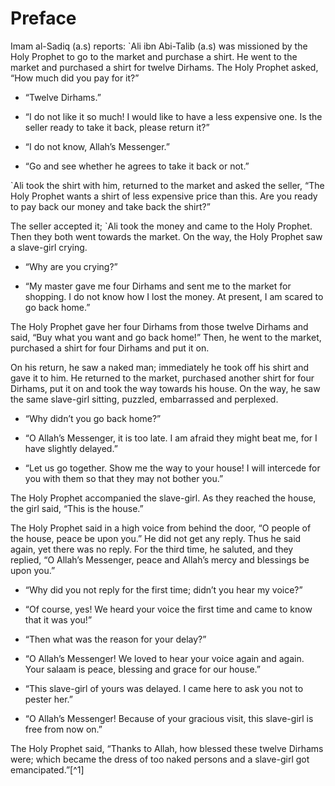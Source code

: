 Preface
=======

Imam al-Sadiq (a.s) reports: \`Ali ibn Abi-Talib (a.s) was missioned by
the Holy Prophet to go to the market and purchase a shirt. He went to
the market and purchased a shirt for twelve Dirhams. The Holy Prophet
asked, “How much did you pay for it?”

- “Twelve Dirhams.”

- “I do not like it so much! I would like to have a less expensive one.
Is the seller ready to take it back, please return it?”

- “I do not know, Allah’s Messenger.”

- “Go and see whether he agrees to take it back or not.”

\`Ali took the shirt with him, returned to the market and asked the
seller, “The Holy Prophet wants a shirt of less expensive price than
this. Are you ready to pay back our money and take back the shirt?”

The seller accepted it; \`Ali took the money and came to the Holy
Prophet. Then they both went towards the market. On the way, the Holy
Prophet saw a slave-girl crying.

- “Why are you crying?”

- “My master gave me four Dirhams and sent me to the market for
shopping. I do not know how I lost the money. At present, I am scared to
go back home.”

The Holy Prophet gave her four Dirhams from those twelve Dirhams and
said, “Buy what you want and go back home!” Then, he went to the market,
purchased a shirt for four Dirhams and put it on.

On his return, he saw a naked man; immediately he took off his shirt
and gave it to him. He returned to the market, purchased another shirt
for four Dirhams, put it on and took the way towards his house. On the
way, he saw the same slave-girl sitting, puzzled, embarrassed and
perplexed.

- “Why didn’t you go back home?”

- “O Allah’s Messenger, it is too late. I am afraid they might beat me,
for I have slightly delayed.”

- “Let us go together. Show me the way to your house! I will intercede
for you with them so that they may not bother you.”

The Holy Prophet accompanied the slave-girl. As they reached the house,
the girl said, “This is the house.”

The Holy Prophet said in a high voice from behind the door, “O people
of the house, peace be upon you.” He did not get any reply. Thus he said
again, yet there was no reply. For the third time, he saluted, and they
replied, “O Allah’s Messenger, peace and Allah’s mercy and blessings be
upon you.”

- “Why did you not reply for the first time; didn’t you hear my
voice?”

- “Of course, yes! We heard your voice the first time and came to know
that it was you!”

- “Then what was the reason for your delay?”

- “O Allah’s Messenger! We loved to hear your voice again and again.
Your salaam is peace, blessing and grace for our house.”

- “This slave-girl of yours was delayed. I came here to ask you not to
pester her.”

- “O Allah’s Messenger! Because of your gracious visit, this slave-girl
is free from now on.”

The Holy Prophet said, “Thanks to Allah, how blessed these twelve
Dirhams were; which became the dress of too naked persons and a
slave-girl got emancipated.”[^1]


